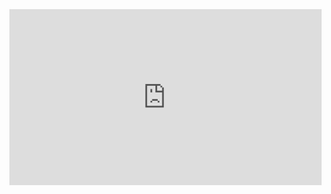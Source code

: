 <iframe width="560" height="315" src="https://www.youtube.com/embed/3G293is403I?si=-2rHfOkh9ZkjoWyJ" title="YouTube video player" frameborder="0" allow="accelerometer; autoplay; clipboard-write; encrypted-media; gyroscope; picture-in-picture; web-share" referrerpolicy="strict-origin-when-cross-origin" allowfullscreen></iframe>

